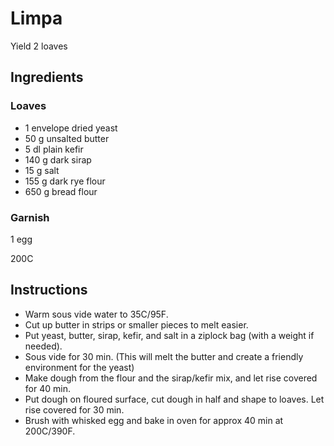 # Limpa

Yield 2 loaves

## Ingredients

### Loaves

- 1 envelope dried yeast
- 50 g unsalted butter
- 5 dl plain kefir
- 140 g dark sirap
- 15 g salt
- 155 g dark rye flour
- 650 g bread flour

### Garnish

1 egg

200C

## Instructions

- Warm sous vide water to 35C/95F.
- Cut up butter in strips or smaller pieces to melt easier.
- Put yeast, butter, sirap, kefir, and salt in a ziplock bag (with a weight if needed).
- Sous vide for 30 min. (This will melt the butter and create a friendly environment for the yeast)
- Make dough from the flour and the sirap/kefir mix, and let rise covered for 40 min.
- Put dough on floured surface, cut dough in half and shape to loaves. Let rise covered for 30 min.
- Brush with whisked egg and bake in oven for approx 40 min at 200C/390F.

